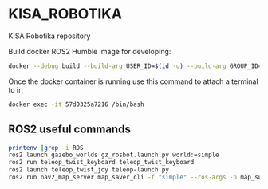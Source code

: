 # KISA_ROBOTIKA
KISA Robotika repository

Build docker ROS2 Humble image for developing:
```bash
docker --debug build --build-arg USER_ID=$(id -u) --build-arg GROUP_ID=$(id -g) -t "kisa-ros:humble" -f "./docker/Dockerfile" .
```


Once the docker container is running use this command to attach a terminal to ir: 
```bash
docker exec -it 57d0325a7216 /bin/bash
```


## ROS2 useful commands

```bash
printenv |grep -i ROS
ros2 launch gazebo_worlds gz_rosbot.launch.py world:=simple
ros2 run teleop_twist_keyboard teleop_twist_keyboard
ros2 launch teleop_twist_joy teleop-launch.py
ros2 run nav2_map_server map_saver_cli -f "simple" --ros-args -p map_subscribe_transient_local:=false
```
